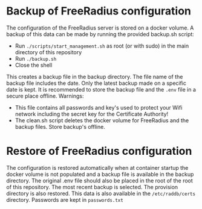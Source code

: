 # Backup of FreeRadius configuration

The configuration of the FreeRadius server is stored on a docker volume. A backup of this data can be made by running the provided backup.sh script:
- Run `./scripts/start_management.sh` as root (or with sudo) in the main directory of this repository
- Run `./backup.sh`
- Close the shell

This creates a backup file in the backup directory. The file name of the backup file includes the date. Only the latest backup made on a specific date is kept. It is recommended to store the backup file and the `.env` file in a secure place offline. Warnings:
- This file contains all passwords and key's used to protect your Wifi network including the secret key for the Certificate Authority!
- The clean.sh script deletes the docker volume for FreeRadius and the backup files. Store backup's offline.

# Restore of FreeRadius configuration

The configuration is restored automatically when at container startup the docker volume is not populated and a backup file is available in the backup directory. The original .env file should also be placed in the root of the root of this repository. The most recent backup is selected. The provision directory is also restored. This data is also available in the `/etc/raddb/certs` directory. Passwords are kept in `passwords.txt`
